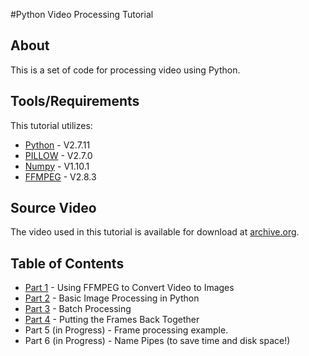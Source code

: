 #Python Video Processing Tutorial
## About
This is a set of code for processing video using Python.

## Tools/Requirements
This tutorial utilizes:
* [Python](https://www.python.org/) - V2.7.11
* [PILLOW](https://python-pillow.github.io/) - V2.7.0
* [Numpy](http://www.numpy.org/) - V1.10.1
* [FFMPEG](https://www.ffmpeg.org/) - V2.8.3

## Source Video
The video used in this tutorial is available for download at [archive.org](https://archive.org/details/SunsetWavesClosseUp).

## Table of Contents
* [Part 1](https://github.com/sabjorn/PythonVideoTutorial/blob/master/Tutorial/Part1-SplitVideo.md) -  Using FFMPEG to Convert Video to Images
* [Part 2](https://github.com/sabjorn/PythonVideoTutorial/blob/master/Tutorial/Part2-BasicImageProcessing.md) - Basic Image Processing in Python
* [Part 3](https://github.com/sabjorn/PythonVideoTutorial/blob/master/Tutorial/Part3-BatchProcessing.md) - Batch Processing
* [Part 4](https://github.com/sabjorn/PythonVideoTutorial/blob/master/Tutorial/Part4-CombiningFrames.md) - Putting the Frames Back Together
* Part 5 (in Progress) - Frame processing example.
* Part 6 (in Progress) - Name Pipes (to save time and disk space!)